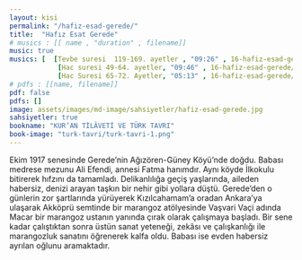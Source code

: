 ```yaml
---
layout: kisi
permalink: "/hafiz-esad-gerede/"
title:  "Hafız Esat Gerede"
# musics : [[ name , "duration" , filename]]
music: true
musics: [  [Tevbe suresi  119-169. ayetler , "09:26" , 16-hafiz-esad-gerede/1],
            [Hac suresi 49-64. ayetler, "09:46" , 16-hafiz-esad-gerede/2],
            [Hac Suresi 65-72. Ayetler, "05:13" , 16-hafiz-esad-gerede/3]]
# pdfs : [[name, filename]]
pdf: false
pdfs: []
image: assets/images/md-image/sahsiyetler/hafiz-esad-gerede.jpg
sahsiyetler: true
bookname: "KUR’AN TİLÂVETİ VE TÜRK TAVRI"
book-image: "turk-tavri/turk-tavri-1.png"
---
```


Ekim 1917 senesinde Gerede’nin Ağızören-Güney Köyü’nde doğdu. Babası medrese mezunu Ali Efendi, annesi Fatma hanımdır. 
Aynı köyde İlkokulu bitirerek hıfzını da tamamladı. Delikanlılığa geçiş yaşlarında, aileden habersiz, denizi arayan taşkın bir nehir gibi yollara düştü. Gerede’den o günlerin zor şartlarında yürüyerek Kızılcahamam’a oradan Ankara’ya ulaşarak Akköprü semtinde bir marangoz atölyesinde Vaşvari Vaçi adında Macar bir marangoz ustanın yanında çırak olarak çalışmaya başladı. Bir sene kadar çalıştıktan sonra üstün sanat yeteneği, zekâsı ve çalışkanlığı ile marangozluk sanatını öğrenerek kalfa oldu. Babası ise evden habersiz ayrılan oğlunu aramaktadır. 
